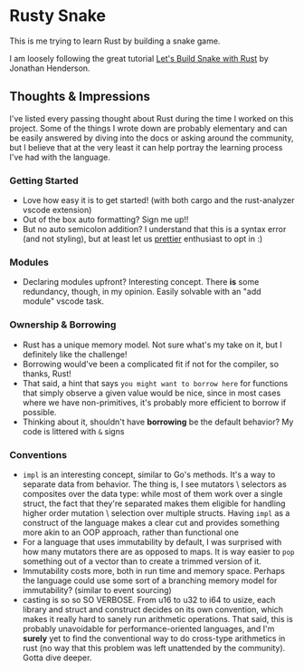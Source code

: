 # Rusty Snake

This is me trying to learn Rust by building a snake game.

I am loosely following the great tutorial [Let's Build Snake with Rust](https://blog.scottlogic.com/2020/10/08/lets-build-snake-with-rust.html) by Jonathan Henderson.

## Thoughts & Impressions
I've listed every passing thought about Rust during the time I worked on this project. Some of the things I wrote down are probably elementary and can be easily answered by diving into the docs or asking around the community, but I believe that at the very least it can help portray the learning process I've had with the language.

### Getting Started
* Love how easy it is to get started! (with both cargo and the rust-analyzer vscode extension)
* Out of the box auto formatting? Sign me up!!
* But no auto semicolon addition? I understand that this is a syntax error (and not styling), but at least let us [prettier](https://prettier.io/) enthusiast to opt in :)

### Modules
* Declaring modules upfront? Interesting concept. There **is** some redundancy, though, in my opinion. Easily solvable with an "add module" vscode task.

### Ownership & Borrowing
* Rust has a unique memory model. Not sure what's my take on it, but I definitely like the challenge!
* Borrowing would've been a complicated fit if not for the compiler, so thanks, Rust!
* That said, a hint that says `you might want to borrow here` for functions that simply observe a given value would be nice, since in most cases where we have non-primitives, it's probably more efficient to borrow if possible.
* Thinking about it, shouldn't have **borrowing** be the default behavior? My code is littered with `&` signs

### Conventions
* `impl` is an interesting concept, similar to Go's methods. It's a way to separate data from behavior. The thing is, I see mutators \ selectors as composites over the data type: while most of them work over a single struct, the fact that they're separated makes them eligible for handling higher order mutation \ selection over multiple structs. Having `impl` as a construct of the language makes a clear cut and provides something more akin to an OOP approach, rather than functional one
* For a language that uses immutability by default, I was surprised with how many mutators there are as opposed to maps. It is way easier to `pop` something out of a vector than to create a trimmed version of it.
* Immutability costs more, both in run time and memory space. Perhaps the language could use some sort of a branching memory model for immutability? (similar to event sourcing)
* casting is so so SO VERBOSE. From u16 to u32 to i64 to usize, each library and struct and construct decides on its own convention, which makes it really hard to sanely run arithmetic operations. That said, this is probably unavoidable for performance-oriented languages, and I'm **surely** yet to find the conventional way to do cross-type arithmetics in rust (no way that this problem was left unattended by the community). Gotta dive deeper.